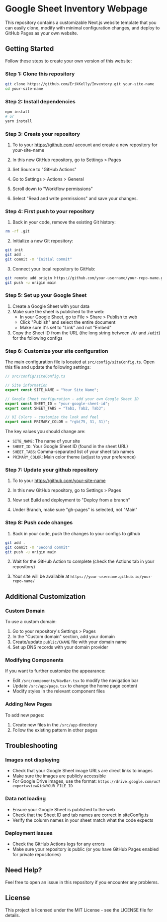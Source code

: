 # Google Sheet Inventory Webpage 

This repository contains a customizable Next.js website template that you can easily clone, modify with minimal configuration changes, and deploy to GitHub Pages as your own website.

## Getting Started

Follow these steps to create your own version of this website:

### Step 1: Clone this repository

```bash
git clone https://github.com/ErikKelly/Inventory.git your-site-name
cd your-site-name
```

### Step 2: Install dependencies

```bash
npm install
# or
yarn install
```
### Step 3: Create your repository

1. To to your https://github.com/ account and create a new repository for your-site-name 

2. In this new GitHub repository, go to Settings > Pages

3. Set Source to "GitHub Actions"

4. Go to Settings > Actions > General

5. Scroll down to "Workflow permissions"

6. Select "Read and write permissions" and save your changes.

### Step 4: First push to your repository

1. Back in your code, remove the existing Git history:
```bash
rm -rf .git
```

2. Initialize a new Git repository:
```bash
git init
git add .
git commit -m "Initial commit"
```

3. Connect your local repository to GitHub:
```bash
git remote add origin https://github.com/your-username/your-repo-name.git
git push -u origin main
```

### Step 5: Set up your Google Sheet

1. Create a Google Sheet with your data
2. Make sure the sheet is published to the web:
   - In your Google Sheet, go to File > Share > Publish to web
   - Click "Publish" and select the entire document
   - Make sure it's set to "Link" and not "Embed"
3. Copy the Sheet ID from the URL (the long string between `/d/` and `/edit`) for the following configs

### Step 6: Customize your site configuration

The main configuration file is located at `src/config/siteConfig.ts`. Open this file and update the following settings:

```typescript
// src/config/siteConfig.ts

// Site information
export const SITE_NAME = "Your Site Name";

// Google Sheet configuration - add your own Google Sheet ID
export const SHEET_ID = "your-google-sheet-id";
export const SHEET_TABS = "Tab1, Tab2, Tab3";

// UI Colors - customize the look and feel
export const PRIMARY_COLOR = "rgb(75, 31, 31)";
```

The key values you should change are:
- `SITE_NAME`: The name of your site
- `SHEET_ID`: Your Google Sheet ID (found in the sheet URL)
- `SHEET_TABS`: Comma-separated list of your sheet tab names
- `PRIMARY_COLOR`: Main color theme (adjust to your preference)

### Step 7: Update your github repository

1. To to your https://github.com/your-site-name 

2. In this new GitHub repository, go to Settings > Pages

4. Now set Build and deployment to "Deploy from a branch"

5. Under Branch, make sure "gh-pages" is selected, not "Main"

### Step 8: Push code changes

1. Back in your code, push the changes to your configs to github
```bash
git add .
git commit -m "Second commit"
git push -u origin main
```

2. Wait for the GitHub Action to complete (check the Actions tab in your repository)

3. Your site will be available at `https://your-username.github.io/your-repo-name/`

## Additional Customization

### Custom Domain

To use a custom domain:

1. Go to your repository's Settings > Pages
2. In the "Custom domain" section, add your domain
3. Create/update `public/CNAME` file with your domain name
4. Set up DNS records with your domain provider

### Modifying Components

If you want to further customize the appearance:

- Edit `/src/components/NavBar.tsx` to modify the navigation bar
- Update `/src/app/page.tsx` to change the home page content
- Modify styles in the relevant component files

### Adding New Pages

To add new pages:

1. Create new files in the `/src/app` directory
2. Follow the existing pattern in other pages

## Troubleshooting

### Images not displaying

- Check that your Google Sheet image URLs are direct links to images
- Make sure the images are publicly accessible
- For Google Drive images, use the format: `https://drive.google.com/uc?export=view&id=YOUR_FILE_ID`

### Data not loading

- Ensure your Google Sheet is published to the web
- Check that the Sheet ID and tab names are correct in siteConfig.ts
- Verify the column names in your sheet match what the code expects

### Deployment issues

- Check the GitHub Actions logs for any errors
- Make sure your repository is public (or you have GitHub Pages enabled for private repositories)

## Need Help?

Feel free to open an issue in this repository if you encounter any problems.

## License

This project is licensed under the MIT License - see the LICENSE file for details.
